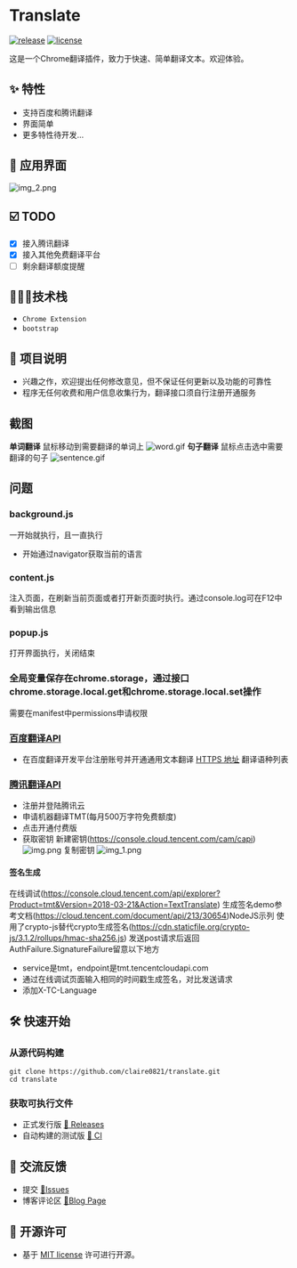 # Translate

[![release](https://img.shields.io/badge/release-1.0.0-239b59b6)](https://github.com/claire/translate/releases)
[![license](https://img.shields.io/badge/license-MIT-239b59b6)](https://opensource.org/licenses/MIT)
&nbsp;

这是一个Chrome翻译插件，致力于快速、简单翻译文本。欢迎体验。
## ✨ 特性

- 支持百度和腾讯翻译
- 界面简单
- 更多特性待开发...

## 🎉 应用界面
![img_2.png](https://github.com/claire0821/translate/tree/master/shots/img_2.png)

## ☑️ TODO

- [x] 接入腾讯翻译
- [x] 接入其他免费翻译平台
- [ ] 剩余翻译额度提醒

## 🧑🏻‍🔧技术栈

- `Chrome Extension`
- `bootstrap`

## 📢 项目说明

- 兴趣之作，欢迎提出任何修改意见，但不保证任何更新以及功能的可靠性
- 程序无任何收费和用户信息收集行为，翻译接口须自行注册开通服务
## 截图
**单词翻译** 鼠标移动到需要翻译的单词上
![word.gif](https://github.com/claire0821/translate/tree/master/shots/word.gif)
**句子翻译** 鼠标点击选中需要翻译的句子
![sentence.gif](https://github.com/claire0821/translate/tree/master/shots/sentence.gif)

## 问题

### background.js
一开始就执行，且一直执行
- 开始通过navigator获取当前的语言
### content.js
注入页面，在刷新当前页面或者打开新页面时执行。通过console.log可在F12中看到输出信息

### popup.js
打开界面执行，关闭结束

### 全局变量保存在chrome.storage，通过接口chrome.storage.local.get和chrome.storage.local.set操作
需要在manifest中permissions申请权限
### [百度翻译API](https://api.fanyi.baidu.com/doc/21)
- 在百度翻译开发平台注册账号并开通通用文本翻译
[HTTPS 地址](https://fanyi-api.baidu.com/api/trans/vip/translate)
翻译语种列表

### [腾讯翻译API](https://cloud.tencent.com/document/api/551/15619)
- 注册并登陆腾讯云
- 申请机器翻译TMT(每月500万字符免费额度)
- 点击开通付费版
- 获取密钥
新建密钥(https://console.cloud.tencent.com/cam/capi)
  ![img.png](https://github.com/claire0821/translate/tree/master/shots/img.png)
复制密钥
![img_1.png](https://github.com/claire0821/translate/tree/master/shots/img_1.png)
  
#### 签名生成
在线调试(https://console.cloud.tencent.com/api/explorer?Product=tmt&Version=2018-03-21&Action=TextTranslate)
生成签名demo参考文档(https://cloud.tencent.com/document/api/213/30654)NodeJS示列
使用了crypto-js替代crypto生成签名(https://cdn.staticfile.org/crypto-js/3.1.2/rollups/hmac-sha256.js)
发送post请求后返回AuthFailure.SignatureFailure留意以下地方
- service是tmt，endpoint是tmt.tencentcloudapi.com
- 通过在线调试页面输入相同的时间戳生成签名，对比发送请求
- 添加X-TC-Language



## 🛠 快速开始

### 从源代码构建

```shell
git clone https://github.com/claire0821/translate.git
cd translate
```


### 获取可执行文件

- 正式发行版 [🚀 Releases](https://github.com/claire0821/translate/releases/)
- 自动构建的测试版 [🤖 CI](https://github.com/claire0821/translate/actions)


## 🤝 交流反馈

- 提交 [📌Issues](https://github.com/claire0821/translate/issues)
- 博客评论区 [📌Blog Page](https://juejin.cn/creator/home)

## 📜 开源许可

- 基于 [MIT license](https://opensource.org/licenses/MIT) 许可进行开源。
